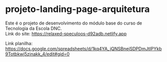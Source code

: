 # projeto-landing-page-arquitetura
Este é o projeto de desenvolvimento do módulo base do curso de Tecnologia da Escola DNC. <br>
Link do site: https://relaxed-speculoos-d92adb.netlify.app <br>

Link planilha: https://docs.google.com/spreadsheets/d/1kq4YA_jQNSBnejSDPDmJtIPYkb9Totbkwj5zjnakk_4/edit#gid=0
